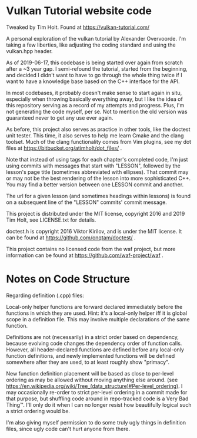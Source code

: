 Vulkan Tutorial website code
============================

Tweaked by Tim Holt. Found at https://vulkan-tutorial.com/

A personal exploration of the vulkan tutorial by Alexander Overvoorde. I'm taking a few liberties, like adjusting the coding standard and using the vulkan.hpp header.

As of 2019-06-17, this codebase is being started over again from scratch after a ~3 year gap. I semi-refound the tutorial, started from the beginning, and decided I didn't want to have to go through the whole thing twice if I want to have a knowledge base based on the C++ interface for the API.

In most codebases, it probably doesn't make sense to start again in situ, especially when throwing basically everything away, but I like the idea of this repository serving as a record of my attempts and progress. Plus, I'm not generating the code myself, per se. Not to mention the old version was guaranteed never to get any use ever again.

As before, this project also serves as practice in other tools, like the doctest unit tester. This time, it also serves to help me learn Cmake and the clang toolset. Much of the clang functionality comes from Vim plugins, see my dot files at https://bitbucket.org/atimholt/dot_files/ .

Note that instead of using tags for each chapter's completed code, I'm just using commits with messages that start with "LESSON", followed by the lesson's page title (sometimes abbreviated with ellipses). That commit may or may not be the best rendering of the lesson into more sophisticated C++. You may find a better version between one LESSON commit and another.

The url for a given lesson (and sometimes headings within lessons) is found on a subsequent line of the "LESSON" commits' commit message.

This project is distributed under the MIT license, copyright 2016 and 2019 Tim Holt, see LICENSE.txt for details.

doctest.h is copyright 2016 Viktor Kirilov, and is under the MIT license. It can be found at https://github.com/onqtam/doctest/ .

This project contains no licensed code from the waf project, but more information can be found at https://github.com/waf-project/waf .

Notes on Code Structure
=======================

Regarding definition (.cpp) files:

Local-only helper functions are forward declared immediately before the functions in which they are used. Hint: it's a local-only helper iff it is global scope in a definition file. This may involve multiple declarations of the same function.

Definitions are not (necessarily) in a strict order based on dependency, because evolving code changes the dependency order of function calls. However, all header-declared functions are defined before any local-only function definitions, and newly implemented functions will be defined somewhere after they are used, to at least roughly show "primacy".

New function definition placement will be based as close to per-level ordering as may be allowed without moving anything else around. (see https://en.wikipedia.org/wiki/Tree_(data_structure)#Per-level_ordering). I may occasionally re-order to strict per-level ordering in a commit made for that purpose, but shuffling code around in repo-tracked code is a Very Bad Thing™. I'll only do it when I can no longer resist how beautifully logical such a strict ordering would be.

I'm also giving myself permission to do some truly ugly things in definition files, since ugly code can't hurt anyone from there.

